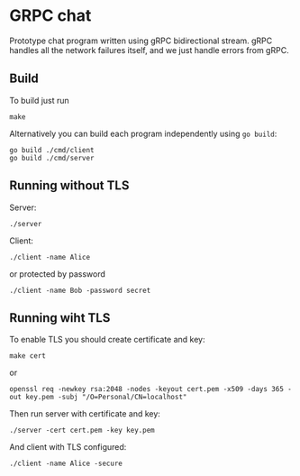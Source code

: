 # GRPC chat
Prototype chat program written using gRPC bidirectional stream.
gRPC handles all the network failures itself, and we just handle errors from gRPC.

## Build
To build just run
```
make
```
Alternatively you can build each program independently using `go build`:
```
go build ./cmd/client
go build ./cmd/server
```

## Running without TLS
Server:
```
./server
```
Client:
```
./client -name Alice
```
or protected by password
```
./client -name Bob -password secret
```
## Running wiht TLS
To enable TLS you should create certificate and key:
```
make cert
```
or
```
openssl req -newkey rsa:2048 -nodes -keyout cert.pem -x509 -days 365 -out key.pem -subj "/O=Personal/CN=localhost"
```
Then run server with certificate and key:
```
./server -cert cert.pem -key key.pem
```
And client with TLS configured:
```
./client -name Alice -secure
```
